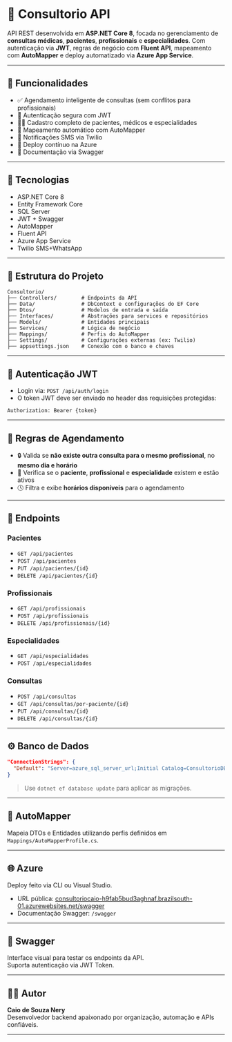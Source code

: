 
# 🏥 Consultorio API

API REST desenvolvida em **ASP.NET Core 8**, focada no gerenciamento de **consultas médicas**, **pacientes**, **profissionais** e **especialidades**. Com autenticação via **JWT**, regras de negócio com **Fluent API**, mapeamento com **AutoMapper** e deploy automatizado via **Azure App Service**.

---

## 🚀 Funcionalidades

- ✅ Agendamento inteligente de consultas (sem conflitos para profissionais)
- 🔐 Autenticação segura com JWT
- 🧑‍⚕️ Cadastro completo de pacientes, médicos e especialidades
- 🔁 Mapeamento automático com AutoMapper
- 📲 Notificações SMS via Twilio
- 🧭 Deploy contínuo na Azure
- 📘 Documentação via Swagger

---

## 🔧 Tecnologias

- ASP.NET Core 8
- Entity Framework Core
- SQL Server
- JWT + Swagger
- AutoMapper
- Fluent API
- Azure App Service
- Twilio SMS+WhatsApp

---

## 📁 Estrutura do Projeto

```
Consultorio/
├── Controllers/        # Endpoints da API
├── Data/               # DbContext e configurações do EF Core
├── Dtos/               # Modelos de entrada e saída
├── Interfaces/         # Abstrações para services e repositórios
├── Models/             # Entidades principais
├── Services/           # Lógica de negócio
├── Mappings/           # Perfis do AutoMapper
├── Settings/           # Configurações externas (ex: Twilio)
├── appsettings.json    # Conexão com o banco e chaves
```

---

## 🔐 Autenticação JWT

- Login via: `POST /api/auth/login`  
- O token JWT deve ser enviado no header das requisições protegidas:

```http
Authorization: Bearer {token}
```

---

## 📌 Regras de Agendamento

- 🔒 Valida se **não existe outra consulta para o mesmo profissional**, no **mesmo dia e horário**
- 🧠 Verifica se o **paciente**, **profissional** e **especialidade** existem e estão ativos
- 🕓 Filtra e exibe **horários disponíveis** para o agendamento

---

## 📲 Endpoints

### Pacientes
- `GET /api/pacientes`
- `POST /api/pacientes`
- `PUT /api/pacientes/{id}`
- `DELETE /api/pacientes/{id}`

### Profissionais
- `GET /api/profissionais`
- `POST /api/profissionais`
- `DELETE /api/profissionais/{id}`

### Especialidades
- `GET /api/especialidades`
- `POST /api/especialidades`

### Consultas
- `POST /api/consultas`
- `GET /api/consultas/por-paciente/{id}`
- `PUT /api/consultas/{id}`
- `DELETE /api/consultas/{id}`

---

## ⚙️ Banco de Dados

```json
"ConnectionStrings": {
  "Default": "Server=azure_sql_server_url;Initial Catalog=ConsultorioDB;Persist Security Info=False;User ID=Your_ADMIN;Password=Your_Password;MultipleActiveResultSets=False;Encrypt=True;TrustServerCertificate=False;Connection Timeout=30;"
}
```

> Use `dotnet ef database update` para aplicar as migrações.

---

## 🔁 AutoMapper

Mapeia DTOs e Entidades utilizando perfis definidos em `Mappings/AutoMapperProfile.cs`.

---

## 🌐 Azure

Deploy feito via CLI ou Visual Studio.

- URL pública: [consultoriocaio-h9fab5bud3aghnaf.brazilsouth-01.azurewebsites.net/swagger](consultoriocaio-h9fab5bud3aghnaf.brazilsouth-01.azurewebsites.net/swagger)
- Documentação Swagger: `/swagger`

---

## 📘 Swagger

Interface visual para testar os endpoints da API.  
Suporta autenticação via JWT Token.

---

## 👨‍💻 Autor

**Caio de Souza Nery**  
Desenvolvedor backend apaixonado por organização, automação e APIs confiáveis.

---
